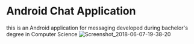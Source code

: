 # Android Chat Application
this is an Android application for messaging 
developed during bachelor's degree in Computer Science
![Screenshot_2018-06-07-19-38-20](https://user-images.githubusercontent.com/34833208/73600052-884f8d00-454b-11ea-9775-448c86fc3cae.png)

